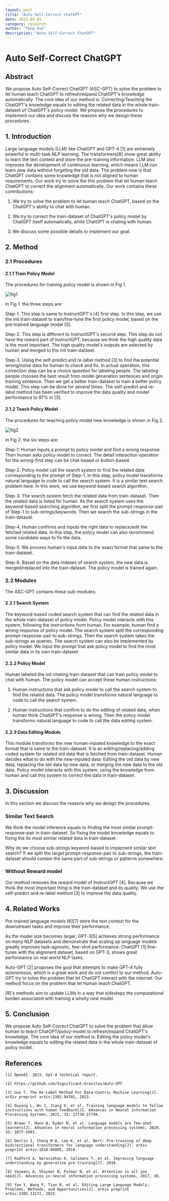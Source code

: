 ```yaml
---
layout: post
title: "Auto Self-Correct ChatGPT"
date: 2023-04-01
category: research
author: "Tong Guo"
description: "Auto Self-Correct ChatGPT"
---
```

# Auto Self-Correct ChatGPT

## Abstract

We propose Auto Self-Correct ChatGPT (ASC-GPT) to solve the problem to let human teach ChatGPT to refresh/expand ChatGPT's knowledge automatically. 
The core idea of our method is: Correcting/Teaching the ChatGPT's knowledge equals to editing the related data in the whole train-dataset of ChatGPT's policy model.
We propose the procedures to implement our idea and discuss the reasons why we design these procedures.


## 1. Introduction

Large language models (LLM) like ChatGPT and GPT-4 [1] are extremely powerful in multi-task NLP learning.
The transformers[8] show great ability to learn the text context and store the pre-training information.
LLM also improves the development of continuous learning, which means LLM can learn new data without forgeting the old data.
The problem now is that ChatGPT contains some knowledge that is not aligned to human requirements. 
Our work try to solve the this problem that let human teach ChatGPT to correct the alignment automatically.
Our work contains these contributions:

1. We try to solve the problem to let human teach ChatGPT, based on the ChatGPT's ability to chat with human.

2. We try to correct the train-dataset of ChatGPT's policy model by ChatGPT itself automatically, while ChatGPT is chating with human.

3. We discuss some possible details to implement our goal.


## 2. Method

### 2.1 Procedures

#### 2.1.1 Train Policy Model 

The procedures for training policy model is shown in Fig 1. 

![fig1](/assets/png/self-correct-chatgpt/fig1.png)

In Fig 1. the three steps are:

Step-1. This step is same to InstructGPT's [4] first step. In this step, we use the init train-dataset to train/fine-tune the first policy model, based on the pre-trained language model [5]. 

Step-2. This step is different to InstructGPT's second step. This step do not have the reward part of InstructGPT, because we think the high quality data is the most important. The high quality model's outputs are selected by human and merged to the init train-dataset.

Step-3. Using the self-predict and re-label method [3] to find the potential wrong/noise data for human to check and fix. In actual operation, this correction step can be a choice question for labeling people. The labeling people chooses the best result from model generation sentences and origin training sentence. Then we get a better train-dataset to train a better policy model. This step can be done for several times. The self-predict and re-label method has been verified to improve the data quality and model performance to 97% in [3].

#### 2.1.2 Teach Policy Model 

The procedures for teaching policy model new knowledge is shown in Fig 2.

![fig2](/assets/png/self-correct-chatgpt/fig2.png)

In Fig 2. the six steps are:

Step-1. Human inputs a prompt to policy model and find a wrong response. Then human asks policy model to correct. The detail interaction operation for the wrong-find step can be chat-based or button-based.

Step-2. Policy model call the search system to find the related data corresponding to the prompt of Step-1. In this step, policy model transforms natural language to code to call the search system. 
It is a similar text search problem here. In this work, we use keyword-based search algorithm.

Step-3. The search system fetch the related data from train-dataset. 
Then the related data is listed for human. 
As the search system uses the keyword-based searching algorithm, we first split the prompt-response-pair of Step-1 to sub-strings/keywords. Then we search the sub-strings in the train-dataset. 

Step-4. Human confirms and inputs the right data to replace/edit the fetched related data. In this step, the policy model can also recommend some candidate ways to fix the data.

Step-5. We process human's input data to the exact format that same to the train-dataset.

Step-6. Based on the data indexes of search system, the new data is merged/replaced into the train-dataset. The policy model is trained again.

### 2.2 Modules

The ASC-GPT contains these sub-modules:

#### 2.2.1 Search System

The keyword-based coded search system that can find the related data in the whole train-dataset of policy model. 
Policy model interacts with this system, following the instructions from human. 
For example, human find a wrong response of policy model. The search system split the corresponding prompt-response-pair to sub-strings. Then the search system takes the sub-strings as queries.
The search system can also be implemented by policy model: We input the prompt that ask policy model to find the most similar data in its own train-dataset.

#### 2.2.2 Policy Model 

Human labeled the init chating train-dataset that can train policy model to chat with human. The policy model can accept these human instructions: 

1. Human instructions that ask policy model to call the search system to find the related data. The policy model transforms natural language to code to call the search system.

2. Human instructions that confirm to do the editing of related data, when human think ChatGPT's response is wrong. Then the policy model transforms natural language to code to call the data editing system.


#### 2.2.3 Data Editing Module
This module transforms the new human-inputed knowledge to the exact format that is same to the train-dataset.
It is an editing/replacing/adding coded system for related old data that is fetched from train-dataset. 
Human decides what to do with the new-inputed data: Editing the old data by new data, replacing the old data by new data, or merging the new data to the old data.
Policy model interacts with this system, using the knowledge from human and call this system to correct the data in train-dataset.

## 3. Discussion

In this section we discuss the reasons why we design the procedures.

### Similar Text Search

We think the model inference equals to finding the most similar prompt-response-pair in train-dataset. 
So fixing the model knowledge equals to fixing the its most similar related data in train-dataset.

Why do we choose sub-strings keyword-based to implement similar text search? 
If we split the target prompt-response-pair to sub-strings, the train-dataset should contain the same part of sub-strings or patterns somewhere.

### Without Reward model 

Our mothod removes the reward model of InstructGPT [4]. Because we think the most important thing is the train-dataset and its quality. 
We use the self-predict and re-label method [3] to improve the data quality.


## 4. Related Works

Pre-trained language models [6][7] store the text context for the downstream tasks and improve their performance. 

As the model size becomes larger, GPT-3[5] achieves strong performance on many NLP datasets and demonstrate that scaling up language models greatly improves task-agnostic, few-shot performance.
ChatGPT [1] fine-tunes with the alignment dataset, based on GPT-3, shows great performance on real world NLP tasks.

Auto-GPT [2] proposes the goal that attempts to make GPT-4 fully autonomous, which is a great work and do not conflict to our method.
Auto-GPT try to solve the problem that let ChatGPT interact with the internet. Our method focus on the problem that let human teach ChatGPT. 

[9]'s methods aim to update LLMs in a way that sidesteps the computational burden associated with training a wholly new model.

## 5. Conclusion

We propose Auto Self-Correct ChatGPT to solve the problem that allow human to teach ChatGPT/policy-model to refresh/expand ChatGPT's knowledge.
The core idea of our method is: Editing the policy model's knowledge equals to editing the related data in the whole train-dataset of policy model.

## References

```
[1] OpenAI. 2023. Gpt-4 technical report.

[2] https://github.com/Significant-Gravitas/Auto-GPT

[3] Guo T. The Re-Label Method For Data-Centric Machine Learning[J]. arXiv preprint arXiv:2302.04391, 2023.

[4] Ouyang L, Wu J, Jiang X, et al. Training language models to follow instructions with human feedback[J]. Advances in Neural Information Processing Systems, 2022, 35: 27730-27744.

[5] Brown T, Mann B, Ryder N, et al. Language models are few-shot learners[J]. Advances in neural information processing systems, 2020, 33: 1877-1901.

[6] Devlin J, Chang M W, Lee K, et al. Bert: Pre-training of deep bidirectional transformers for language understanding[J]. arXiv preprint arXiv:1810.04805, 2018.

[7] Radford A, Narasimhan K, Salimans T, et al. Improving language understanding by generative pre-training[J]. 2018.

[8] Vaswani A, Shazeer N, Parmar N, et al. Attention is all you need[J]. Advances in neural information processing systems, 2017, 30.

[9] Yao Y, Wang P, Tian B, et al. Editing Large Language Models: Problems, Methods, and Opportunities[J]. arXiv preprint arXiv:2305.13172, 2023.
```

 

